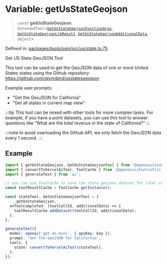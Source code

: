 # Variable: getUsStateGeojson

> `const` **getUsStateGeojson**: `ExtendedTool`\<[`GetUsStateGeojsonFunctionArgs`](../type-aliases/GetUsStateGeojsonFunctionArgs.md), [`GetUsStateGeojsonLlmResult`](../type-aliases/GetUsStateGeojsonLlmResult.md), [`GetUsStateGeojsonAdditionalData`](../type-aliases/GetUsStateGeojsonAdditionalData.md), `object`\>

Defined in: [packages/tools/osm/src/us/state.ts:75](https://github.com/geodaopenjs/openassistant/blob/0a6a7e7306d75a25dc968b3117f04cb7bd613bec/packages/tools/osm/src/us/state.ts#L75)

Get US State GeoJSON Tool

This tool can be used to get the GeoJSON data of one or more United States states using the Github repository: https://github.com/glynnbird/usstatesgeojson

Example user prompts:
- "Get the GeoJSON for California"
- "Get all states in current map view"

:::tip
This tool can be mixed with other tools for more complex tasks. For example, if you have a point datasets, you can use this tool
to answer questions like "What are the total revenus in the state of California?"
:::

:::note
to avoid overloading the Github API, we only fetch the GeoJSON data every 1 second.
:::

## Example

```typescript
import { getUsStateGeojson, GetUsStateGeojsonTool } from "@openassistant/osm";
import { convertToVercelAiTool, ToolCache } from '@openassistant/utils';
import { generateText } from 'ai';

// you can use ToolCache to save the state geojson dataset for later use
const toolResultCache = ToolCache.getInstance();

const stateTool: GetUsStateGeojsonTool = {
  ...getUsStateGeojson,
  onToolCompleted: (toolCallId, additionalData) => {
    toolResultCache.addDataset(toolCallId, additionalData);
  },
};

generateText({
  model: openai('gpt-4o-mini', { apiKey: key }),
  prompt: 'Get the GeoJSON for California',
  tools: {
    state: convertToVercelAiTool(stateTool),
  },
});
```
